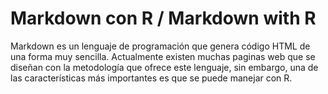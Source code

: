 # Markdown con R / Markdown with R


Markdown es un lenguaje de programación que genera código  HTML de una forma muy sencilla. Actualmente existen muchas paginas web que se diseñan con la metodología que ofrece este lenguaje, sin embargo, una de las características más importantes es que se puede manejar con R.






